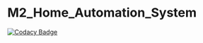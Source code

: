 # M2_Home_Automation_System

[![Codacy Badge](https://api.codacy.com/project/badge/Grade/d2751d87fa0642919d9a33e32803f06f)](https://app.codacy.com/gh/VunnamLakshmiPrasanna/M2_Home_Automation_System?utm_source=github.com&utm_medium=referral&utm_content=VunnamLakshmiPrasanna/M2_Home_Automation_System&utm_campaign=Badge_Grade_Settings)
